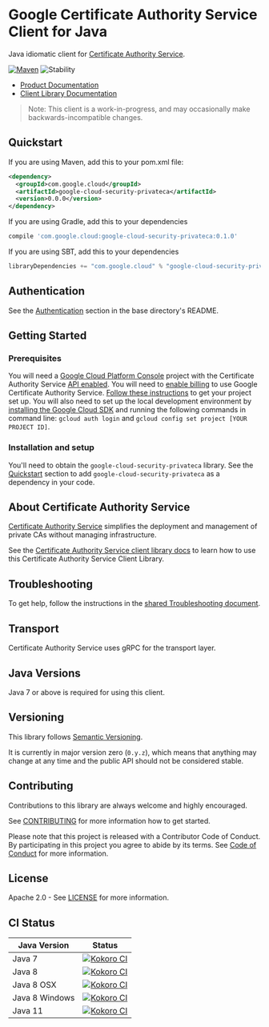 # Google Certificate Authority Service Client for Java

Java idiomatic client for [Certificate Authority Service][product-docs].

[![Maven][maven-version-image]][maven-version-link]
![Stability][stability-image]

- [Product Documentation][product-docs]
- [Client Library Documentation][javadocs]

> Note: This client is a work-in-progress, and may occasionally
> make backwards-incompatible changes.

## Quickstart


If you are using Maven, add this to your pom.xml file:

```xml
<dependency>
  <groupId>com.google.cloud</groupId>
  <artifactId>google-cloud-security-privateca</artifactId>
  <version>0.0.0</version>
</dependency>
```

[//]: # ({x-version-update-start:google-cloud-security-privateca:released})

If you are using Gradle, add this to your dependencies
```Groovy
compile 'com.google.cloud:google-cloud-security-privateca:0.1.0'
```
If you are using SBT, add this to your dependencies
```Scala
libraryDependencies += "com.google.cloud" % "google-cloud-security-privateca" % "0.1.0"
```
[//]: # ({x-version-update-end})

## Authentication

See the [Authentication][authentication] section in the base directory's README.

## Getting Started

### Prerequisites

You will need a [Google Cloud Platform Console][developer-console] project with the Certificate Authority Service [API enabled][enable-api].
You will need to [enable billing][enable-billing] to use Google Certificate Authority Service.
[Follow these instructions][create-project] to get your project set up. You will also need to set up the local development environment by
[installing the Google Cloud SDK][cloud-sdk] and running the following commands in command line:
`gcloud auth login` and `gcloud config set project [YOUR PROJECT ID]`.

### Installation and setup

You'll need to obtain the `google-cloud-security-privateca` library.  See the [Quickstart](#quickstart) section
to add `google-cloud-security-privateca` as a dependency in your code.

## About Certificate Authority Service


[Certificate Authority Service][product-docs] simplifies the deployment and management of private CAs without managing infrastructure.

See the [Certificate Authority Service client library docs][javadocs] to learn how to
use this Certificate Authority Service Client Library.






## Troubleshooting

To get help, follow the instructions in the [shared Troubleshooting document][troubleshooting].

## Transport

Certificate Authority Service uses gRPC for the transport layer.

## Java Versions

Java 7 or above is required for using this client.

## Versioning


This library follows [Semantic Versioning](http://semver.org/).


It is currently in major version zero (``0.y.z``), which means that anything may change at any time
and the public API should not be considered stable.

## Contributing


Contributions to this library are always welcome and highly encouraged.

See [CONTRIBUTING][contributing] for more information how to get started.

Please note that this project is released with a Contributor Code of Conduct. By participating in
this project you agree to abide by its terms. See [Code of Conduct][code-of-conduct] for more
information.

## License

Apache 2.0 - See [LICENSE][license] for more information.

## CI Status

Java Version | Status
------------ | ------
Java 7 | [![Kokoro CI][kokoro-badge-image-1]][kokoro-badge-link-1]
Java 8 | [![Kokoro CI][kokoro-badge-image-2]][kokoro-badge-link-2]
Java 8 OSX | [![Kokoro CI][kokoro-badge-image-3]][kokoro-badge-link-3]
Java 8 Windows | [![Kokoro CI][kokoro-badge-image-4]][kokoro-badge-link-4]
Java 11 | [![Kokoro CI][kokoro-badge-image-5]][kokoro-badge-link-5]

[product-docs]: https://cloud.google.com/certificate-authority-service
[javadocs]: https://googleapis.dev/java/google-cloud-security-privateca/latest/index.html
[kokoro-badge-image-1]: http://storage.googleapis.com/cloud-devrel-public/java/badges/java-security-privateca/java7.svg
[kokoro-badge-link-1]: http://storage.googleapis.com/cloud-devrel-public/java/badges/java-security-privateca/java7.html
[kokoro-badge-image-2]: http://storage.googleapis.com/cloud-devrel-public/java/badges/java-security-privateca/java8.svg
[kokoro-badge-link-2]: http://storage.googleapis.com/cloud-devrel-public/java/badges/java-security-privateca/java8.html
[kokoro-badge-image-3]: http://storage.googleapis.com/cloud-devrel-public/java/badges/java-security-privateca/java8-osx.svg
[kokoro-badge-link-3]: http://storage.googleapis.com/cloud-devrel-public/java/badges/java-security-privateca/java8-osx.html
[kokoro-badge-image-4]: http://storage.googleapis.com/cloud-devrel-public/java/badges/java-security-privateca/java8-win.svg
[kokoro-badge-link-4]: http://storage.googleapis.com/cloud-devrel-public/java/badges/java-security-privateca/java8-win.html
[kokoro-badge-image-5]: http://storage.googleapis.com/cloud-devrel-public/java/badges/java-security-privateca/java11.svg
[kokoro-badge-link-5]: http://storage.googleapis.com/cloud-devrel-public/java/badges/java-security-privateca/java11.html
[stability-image]: https://img.shields.io/badge/stability-beta-yellow
[maven-version-image]: https://img.shields.io/maven-central/v/com.google.cloud/google-cloud-security-privateca.svg
[maven-version-link]: https://search.maven.org/search?q=g:com.google.cloud%20AND%20a:google-cloud-security-privateca&core=gav
[authentication]: https://github.com/googleapis/google-cloud-java#authentication
[developer-console]: https://console.developers.google.com/
[create-project]: https://cloud.google.com/resource-manager/docs/creating-managing-projects
[cloud-sdk]: https://cloud.google.com/sdk/
[troubleshooting]: https://github.com/googleapis/google-cloud-common/blob/master/troubleshooting/readme.md#troubleshooting
[contributing]: https://github.com/googleapis/java-security-privateca/blob/master/CONTRIBUTING.md
[code-of-conduct]: https://github.com/googleapis/java-security-privateca/blob/master/CODE_OF_CONDUCT.md#contributor-code-of-conduct
[license]: https://github.com/googleapis/java-security-privateca/blob/master/LICENSE
[enable-billing]: https://cloud.google.com/apis/docs/getting-started#enabling_billing
[enable-api]: https://console.cloud.google.com/flows/enableapi?apiid=security-privateca.googleapis.com
[libraries-bom]: https://github.com/GoogleCloudPlatform/cloud-opensource-java/wiki/The-Google-Cloud-Platform-Libraries-BOM
[shell_img]: https://gstatic.com/cloudssh/images/open-btn.png

